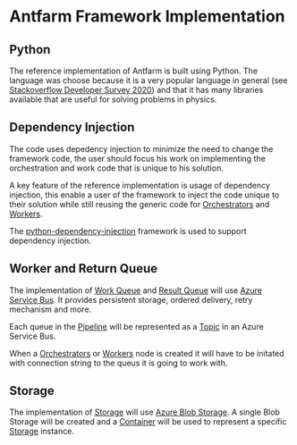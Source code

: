 # Antfarm Framework Implementation

## Python
The reference implementation of Antfarm is built using Python. The language was choose because it is a very popular language in general
(see [Stackoverflow Developer Survey 2020](https://insights.stackoverflow.com/survey/2020#technology-programming-scripting-and-markup-languages-professional-developers)) 
and that it has many libraries available that are useful for solving problems in physics.

## Dependency Injection
The code uses depedency injection to minimize the need to change the framework code, the user should focus his work on implementing
the orchestration and work code that is unique to his solution. 

A key feature of the reference implementation is usage of dependency injection, this enable a user of the framework to inject the code unique to their solution while still reusing the generic 
code for [Orchestrators](terminology.md#orchestrator) and [Workers](terminology.md#worker). 

The [python-dependency-injection](https://pypi.org/project/python-dependency-injection/) framework is used to support dependency injection.

## Worker and Return Queue
The implementation of [Work Queue](terminology.md#work-queue) and [Result Queue](terminology.md#result-queue) will use 
[Azure Service Bus](https://docs.microsoft.com/en-us/azure/service-bus-messaging/service-bus-messaging-overview). It provides persistent storage, ordered delivery, retry mechanism and more.

Each queue in the [Pipeline](terminology.md#pipeline) will be represented as a [Topic](https://docs.microsoft.com/en-us/azure/service-bus-messaging/service-bus-queues-topics-subscriptions#topics-and-subscriptions) in an Azure Service Bus.
 
When a [Orchestrators](terminology.md#orchestrator) or [Workers](terminology.md#worker) node is created it will have to be initated with connection string to the queus it is going to work with.

## Storage
The implementation of [Storage](terminology.md#storage) will use [Azure Blob Storage](https://docs.microsoft.com/en-us/azure/storage/blobs/storage-blobs-introduction). A single Blob Storage will be created and a [Container](https://docs.microsoft.com/en-us/azure/storage/blobs/storage-blobs-introduction#containers) will be used to represent a specific [Storage](terminology.md#storage) instance.